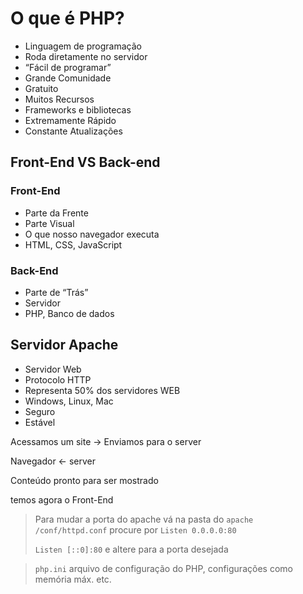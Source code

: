 # O que é PHP?

- Linguagem de programação
- Roda diretamente no servidor 
- “Fácil de programar”
- Grande Comunidade 
- Gratuito 
- Muitos Recursos
- Frameworks e bibliotecas
- Extremamente Rápido 
- Constante Atualizações

## Front-End VS Back-end

### Front-End

- Parte da Frente
- Parte Visual 
- O que nosso navegador executa 
- HTML, CSS, JavaScript

### Back-End

- Parte de “Trás”
- Servidor
- PHP, Banco de dados

## Servidor Apache

- Servidor Web
- Protocolo HTTP
- Representa 50% dos servidores WEB
- Windows, Linux, Mac
- Seguro
- Estável

Acessamos um site -> Enviamos para o server 

Navegador <- server 

Conteúdo pronto para ser mostrado

temos agora o Front-End

> Para mudar a porta do apache vá na pasta do `apache /conf/httpd.conf` procure por `Listen 0.0.0.0:80`
>
> `Listen [::0]:80` e altere para a porta desejada

> `php.ini` arquivo de configuração do PHP, configurações como memória máx. etc.

